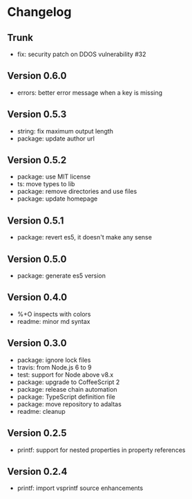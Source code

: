 
# Changelog

## Trunk

* fix: security patch on DDOS vulnerability #32

## Version 0.6.0

* errors: better error message when a key is missing

## Version 0.5.3

* string: fix maximum output length
* package: update author url

## Version 0.5.2

* package: use MIT license
* ts: move types to lib
* package: remove directories and use files
* package: update homepage

## Version 0.5.1

* package: revert es5, it doesn't make any sense

## Version 0.5.0

* package: generate es5 version

## Version 0.4.0

* %+O inspects with colors
* readme: minor md syntax

## Version 0.3.0

* package: ignore lock files
* travis: from Node.js 6 to 9
* test: support for Node above v8.x
* package: upgrade to CoffeeScript 2
* package: release chain automation
* package: TypeScript definition file
* package: move repository to adaltas
* readme: cleanup

## Version 0.2.5

* printf: support for nested properties in property references

## Version 0.2.4

* printf: import vsprintf source enhancements
